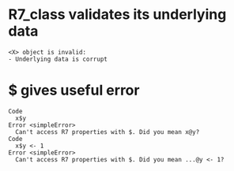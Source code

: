 # R7_class validates its underlying data

    <X> object is invalid:
    - Underlying data is corrupt

# $ gives useful error

    Code
      x$y
    Error <simpleError>
      Can't access R7 properties with $. Did you mean x@y?
    Code
      x$y <- 1
    Error <simpleError>
      Can't access R7 properties with $. Did you mean ...@y <- 1?

